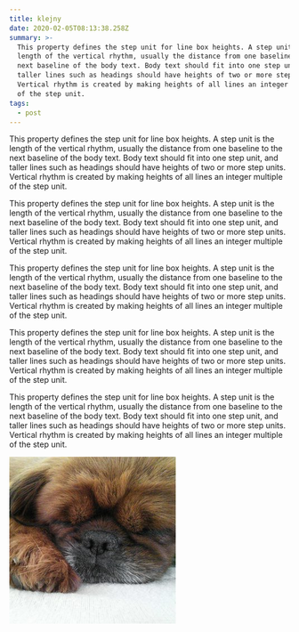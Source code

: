 ```yaml
---
title: klejny
date: 2020-02-05T08:13:38.258Z
summary: >-
  This property defines the step unit for line box heights. A step unit is the
  length of the vertical rhythm, usually the distance from one baseline to the
  next baseline of the body text. Body text should fit into one step unit, and
  taller lines such as headings should have heights of two or more step units.
  Vertical rhythm is created by making heights of all lines an integer multiple
  of the step unit.
tags:
  - post
---
```

This property defines the step unit for line box heights. A step unit is the length of the vertical rhythm, usually the distance from one baseline to the next baseline of the body text. Body text should fit into one step unit, and taller lines such as headings should have heights of two or more step units. Vertical rhythm is created by making heights of all lines an integer multiple of the step unit.

This property defines the step unit for line box heights. A step unit is the length of the vertical rhythm, usually the distance from one baseline to the next baseline of the body text. Body text should fit into one step unit, and taller lines such as headings should have heights of two or more step units. Vertical rhythm is created by making heights of all lines an integer multiple of the step unit.

This property defines the step unit for line box heights. A step unit is the length of the vertical rhythm, usually the distance from one baseline to the next baseline of the body text. Body text should fit into one step unit, and taller lines such as headings should have heights of two or more step units. Vertical rhythm is created by making heights of all lines an integer multiple of the step unit.

This property defines the step unit for line box heights. A step unit is the length of the vertical rhythm, usually the distance from one baseline to the next baseline of the body text. Body text should fit into one step unit, and taller lines such as headings should have heights of two or more step units. Vertical rhythm is created by making heights of all lines an integer multiple of the step unit.

This property defines the step unit for line box heights. A step unit is the length of the vertical rhythm, usually the distance from one baseline to the next baseline of the body text. Body text should fit into one step unit, and taller lines such as headings should have heights of two or more step units. Vertical rhythm is created by making heights of all lines an integer multiple of the step unit.

![](/static/img/bob.jpg)
